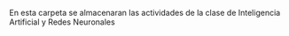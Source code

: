 En esta carpeta se almacenaran las actividades de la clase de Inteligencia Artificial y Redes Neuronales 
